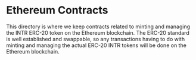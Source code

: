 # Ethereum Contracts

This directory is where we keep contracts related to minting and managing the INTR ERC-20 token on the Ethereum blockchain. The ERC-20 standard is well established and swappable, so any transactions having to do with minting and managing the actual ERC-20 INTR tokens will be done on the Ethereum blockchain.
